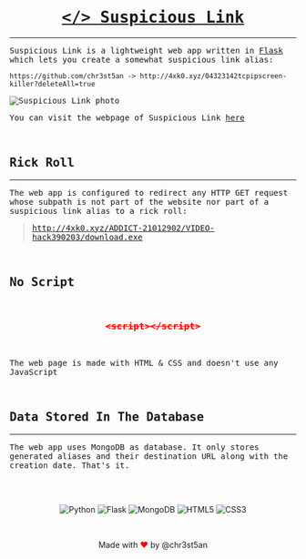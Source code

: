 <div style="font-family: monospace;">

<div style="text-align:center;text-decoration:none;">

# [\</> Suspicious Link](http://4xk0.xyz/)

</div>

---

Suspicious Link is a lightweight web app written in [Flask](https://flask.palletsprojects.com/en/2.1.x/) which lets you create a somewhat suspicious link alias:

```
https://github.com/chr3st5an -> http://4xk0.xyz/04323142tcpipscreen-killer?deleteAll=true
```

![Suspicious Link photo](https://i.imgur.com/hRIzvPj.jpg)

You can visit the webpage of Suspicious Link [here](http://4xk0.xyz)

</br>

## Rick Roll

---

The web app is configured to redirect any HTTP GET request whose subpath is not part of the website nor part of a suspicious link alias to a rick roll:

> http://4xk0.xyz/ADDICT-21012902/VIDEO-hack390203/download.exe

</br>

## No Script

</br>

<div style="text-align:center;color:red;">

### ~~\<script>\</script>~~

</div>

</br>

The web page is made with HTML & CSS and doesn't use any JavaScript

</br>

## Data Stored In The Database

---

The web app uses MongoDB as database. It only stores generated aliases and their destination URL along with the creation date. That's it.

</br>

</div>

</br>

<div style="text-align:center">

![Python](https://img.shields.io/badge/python-3670A0?style=for-the-badge&logo=python&logoColor=ffdd54)
![Flask](https://img.shields.io/badge/flask-%23000.svg?style=for-the-badge&logo=flask&logoColor=white)
![MongoDB](https://img.shields.io/badge/MongoDB-%234ea94b.svg?style=for-the-badge&logo=mongodb&logoColor=white)
![HTML5](https://img.shields.io/badge/html5-%23E34F26.svg?style=for-the-badge&logo=html5&logoColor=white)
![CSS3](https://img.shields.io/badge/css3-%231572B6.svg?style=for-the-badge&logo=css3&logoColor=white)

</br>

Made with <span style="color:red">&hearts;</span> by @chr3st5an

</div>

